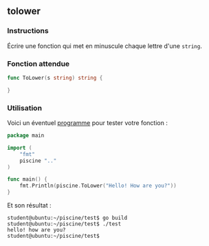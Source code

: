 ## tolower

### Instructions

Écrire une fonction qui met en minuscule chaque lettre d'une `string`.

### Fonction attendue

```go
func ToLower(s string) string {

}
```

### Utilisation

Voici un éventuel [programme](TODO-LINK) pour tester votre fonction :

```go
package main

import (
	"fmt"
	piscine ".."
)

func main() {
	fmt.Println(piscine.ToLower("Hello! How are you?"))
}
```

Et son résultat :

```console
student@ubuntu:~/piscine/test$ go build
student@ubuntu:~/piscine/test$ ./test
hello! how are you?
student@ubuntu:~/piscine/test$
```

